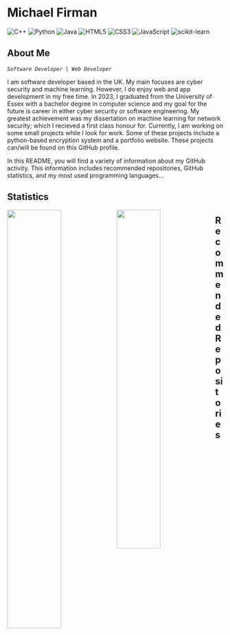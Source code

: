 # Michael Firman
![C++](https://img.shields.io/badge/c++-%2300599C.svg?style=for-the-badge&logo=c%2B%2B&logoColor=white)
![Python](https://img.shields.io/badge/python-3670A0?style=for-the-badge&logo=python&logoColor=ffdd54)
![Java](https://img.shields.io/badge/java-%23ED8B00.svg?style=for-the-badge&logo=openjdk&logoColor=white)
![HTML5](https://img.shields.io/badge/html5-%23E34F26.svg?style=for-the-badge&logo=html5&logoColor=white)
![CSS3](https://img.shields.io/badge/css3-%231572B6.svg?style=for-the-badge&logo=css3&logoColor=white)
![JavaScript](https://img.shields.io/badge/javascript-%23323330.svg?style=for-the-badge&logo=javascript&logoColor=%23F7DF1E)
![scikit-learn](https://img.shields.io/badge/scikit--learn-%23F7931E.svg?style=for-the-badge&logo=scikit-learn&logoColor=white)  

## About Me
*`Software Developer | Web Developer`*

I am software developer based in the UK. My main focuses are cyber security and machine learning. However, I do enjoy web and app development in my free time. In 2023, I graduated from the University of Essex with a bachelor degree in computer science and my goal for the future is career in either cyber security or software engineering. My greatest achievement was my dissertation on machine learning for network security; which I recieved a first class honour for. Currently, I am working on some small projects while I look for work. Some of these projects include a python-based encryption system and a portfolio website. These projects can/will be found on this GitHub profile.  

In this README, you will find a variety of information about my GitHub activity. This information includes recommended repositories, GitHub statistics, and my most used programming languages...  
  
## Statistics

<img align='left' width='50%' src="https://github-readme-stats.vercel.app/api?username=M-Firm2002&show_icons=true&theme=default"/>
<img align='left' width='45%' src="https://github-readme-stats.vercel.app/api/top-langs/?username=M-Firm2002&layout=compact"/>  

## Recommended Repositories
